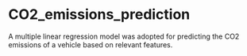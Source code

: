 # CO2_emissions_prediction
A multiple linear regression model was adopted for predicting the CO2 emissions of a vehicle based on relevant features.
